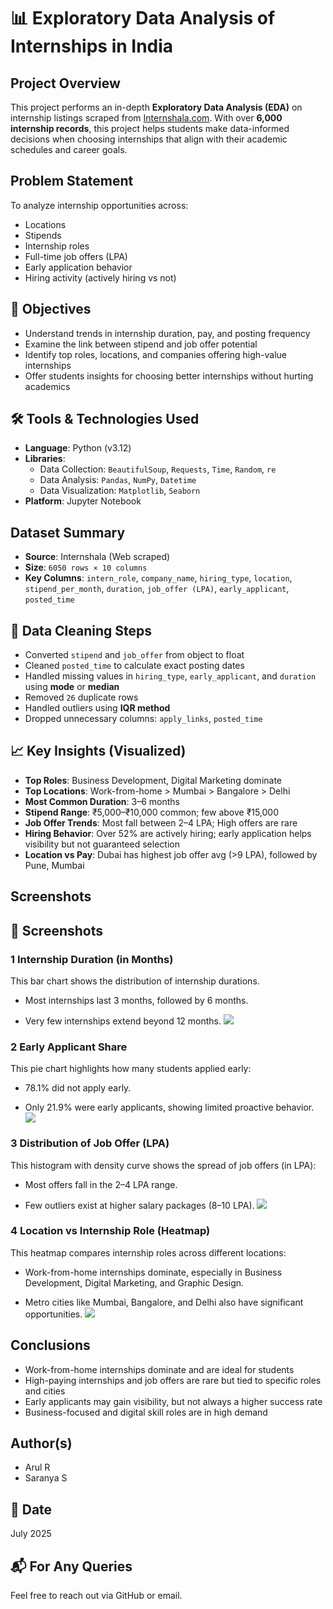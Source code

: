 # 📊 Exploratory Data Analysis of Internships in India

##  Project Overview

This project performs an in-depth **Exploratory Data Analysis (EDA)** on internship listings scraped from [Internshala.com](https://internshala.com). With over **6,000 internship records**, this project helps students make data-informed decisions when choosing internships that align with their academic schedules and career goals.

##  Problem Statement

To analyze internship opportunities across:
- Locations
- Stipends
- Internship roles
- Full-time job offers (LPA)
- Early application behavior
- Hiring activity (actively hiring vs not)

## 🎯 Objectives

- Understand trends in internship duration, pay, and posting frequency  
- Examine the link between stipend and job offer potential  
- Identify top roles, locations, and companies offering high-value internships  
- Offer students insights for choosing better internships without hurting academics

## 🛠️ Tools & Technologies Used

- **Language**: Python (v3.12)
- **Libraries**:  
  - Data Collection: `BeautifulSoup`, `Requests`, `Time`, `Random`, `re`  
  - Data Analysis: `Pandas`, `NumPy`, `Datetime`  
  - Data Visualization: `Matplotlib`, `Seaborn`
- **Platform**: Jupyter Notebook

##  Dataset Summary

- **Source**: Internshala (Web scraped)
- **Size**: `6050 rows × 10 columns`
- **Key Columns**: `intern_role`, `company_name`, `hiring_type`, `location`, `stipend_per_month`, `duration`, `job_offer (LPA)`, `early_applicant`, `posted_time`

## 🧹 Data Cleaning Steps

- Converted `stipend` and `job_offer` from object to float  
- Cleaned `posted_time` to calculate exact posting dates  
- Handled missing values in `hiring_type`, `early_applicant`, and `duration` using **mode** or **median**  
- Removed `26` duplicate rows  
- Handled outliers using **IQR method**  
- Dropped unnecessary columns: `apply_links`, `posted_time`

## 📈 Key Insights (Visualized)

- **Top Roles**: Business Development, Digital Marketing dominate  
- **Top Locations**: Work-from-home > Mumbai > Bangalore > Delhi  
- **Most Common Duration**: 3–6 months  
- **Stipend Range**: ₹5,000–₹10,000 common; few above ₹15,000  
- **Job Offer Trends**: Most fall between 2–4 LPA; High offers are rare  
- **Hiring Behavior**: Over 52% are actively hiring; early application helps visibility but not guaranteed selection  
- **Location vs Pay**: Dubai has highest job offer avg (>9 LPA), followed by Pune, Mumbai
## Screenshots
## 📸 Screenshots
### 1️ Internship Duration (in Months)

This bar chart shows the distribution of internship durations.

- Most internships last 3 months, followed by 6 months.

- Very few internships extend beyond 12 months.
![](./screenshots/Picture1.png)

### 2️ Early Applicant Share

This pie chart highlights how many students applied early:

- 78.1% did not apply early.

- Only 21.9% were early applicants, showing limited proactive behavior.
![](./screenshots/Picture2.png)
### 3️ Distribution of Job Offer (LPA)

This histogram with density curve shows the spread of job offers (in LPA):

- Most offers fall in the 2–4 LPA range.

- Few outliers exist at higher salary packages (8–10 LPA).
![](./screenshots/Picture3.png)
### 4️ Location vs Internship Role (Heatmap)


This heatmap compares internship roles across different locations:

- Work-from-home internships dominate, especially in Business Development, Digital Marketing, and Graphic Design.

- Metro cities like Mumbai, Bangalore, and Delhi also have significant opportunities.
![](./screenshots/Picture4.png)


## Conclusions

- Work-from-home internships dominate and are ideal for students  
- High-paying internships and job offers are rare but tied to specific roles and cities  
- Early applicants may gain visibility, but not always a higher success rate  
- Business-focused and digital skill roles are in high demand

##  Author(s)

- Arul R  
- Saranya S

## 📅 Date

July 2025

## 📬 For Any Queries

Feel free to reach out via GitHub or email.

